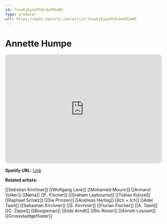```yaml
---
id: 7xsxKjEyuxPtUL4wCM1eWS
type: producer
url: https://open.spotify.com/artist/7xsxKjEyuxPtUL4wCM1eWS
---
```

# Annette Humpe

<iframe style="border-radius:12px" src="https://open.spotify.com/embed/artist/7xsxKjEyuxPtUL4wCM1eWS" width="100%" height="352" frameBorder="0" allowfullscreen="" allow="autoplay; clipboard-write; encrypted-media; fullscreen; picture-in-picture" loading="lazy"></iframe>

**Spotify URL:** [Link](https://open.spotify.com/artist/7xsxKjEyuxPtUL4wCM1eWS)

**Related artists:**

[[Sebstian Kirchner]]
[[Wolfgang Lenk]]
[[Mohamed Mounir]]
[[Armand Volker]]
[[Nena]]
[[F. Fischer]]
[[Graham Laybourne]]
[[Tobias Künzel]]
[[Raphael Schalz]]
[[Die Prinzen]]
[[Andreas Herbig]]
[[Ich + Ich]]
[[Adel Tawil]]
[[Sebastian Kirchner]]
[[S. Kirchner]]
[[Florian Fischer]]
[[A. Tawil]]
[[C. Zippel]]
[[Boogieman]]
[[Udo Arndt]]
[[Rio Reiser]]
[[Annett Louisan]]
[[Grossstadtgeflüster]]
